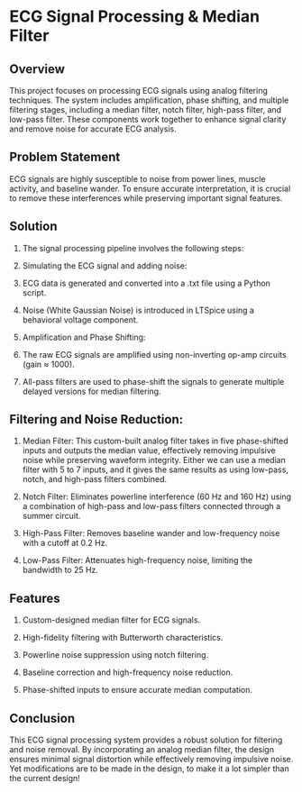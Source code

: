 # ECG Signal Processing & Median Filter

## Overview

This project focuses on processing ECG signals using analog  filtering techniques. The system includes amplification, phase shifting, and multiple filtering stages, including a median filter, notch filter, high-pass filter, and low-pass filter. These components work together to enhance signal clarity and remove noise for accurate ECG analysis.

## Problem Statement

ECG signals are highly susceptible to noise from power lines, muscle activity, and baseline wander. To ensure accurate interpretation, it is crucial to remove these interferences while preserving important signal features.

## Solution

1. The signal processing pipeline involves the following steps:

2. Simulating the ECG signal and adding noise:

3. ECG data is generated and converted into a .txt file using a Python script.

4. Noise (White Gaussian Noise) is introduced in LTSpice using a behavioral voltage component.

5. Amplification and Phase Shifting:

6. The raw ECG signals are amplified using non-inverting op-amp circuits (gain ≈ 1000).

7. All-pass filters are used to phase-shift the signals to generate multiple delayed versions for median filtering.

## Filtering and Noise Reduction:

1. Median Filter: This custom-built analog filter takes in five phase-shifted inputs and outputs the median value, effectively removing impulsive noise while preserving waveform integrity. Either we can use a median filter with 5 to 7 inputs, and it gives the same results as using low-pass, notch, and high-pass filters combined.

2. Notch Filter: Eliminates powerline interference (60 Hz and 160 Hz) using a combination of high-pass and low-pass filters connected through a summer circuit.

3. High-Pass Filter: Removes baseline wander and low-frequency noise with a cutoff at 0.2 Hz.

4. Low-Pass Filter: Attenuates high-frequency noise, limiting the bandwidth to 25 Hz.

## Features

1. Custom-designed median filter for ECG signals.

2. High-fidelity filtering with Butterworth characteristics.

3. Powerline noise suppression using notch filtering.

4. Baseline correction and high-frequency noise reduction.

5. Phase-shifted inputs to ensure accurate median computation.

## Conclusion

This ECG signal processing system provides a robust solution for filtering and noise removal. By incorporating an analog median filter, the design ensures minimal signal distortion while effectively removing impulsive noise. Yet modifications are to be made in the design, to make it a lot simpler than the current design!
